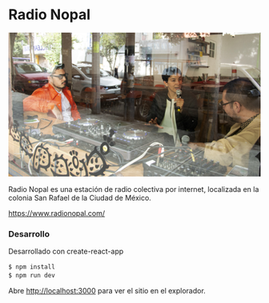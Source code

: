 # Radio Nopal

<img src="la-radio.jpg" alt="espacio Radio Nopal" width="600"/>

Radio Nopal es una estación de radio colectiva por internet, localizada en la colonia San Rafael de la Ciudad de México.

https://www.radionopal.com/

### Desarrollo

Desarrollado con create-react-app

```sh
$ npm install
$ npm run dev
```

Abre [http://localhost:3000](http://localhost:3000) para ver el sitio en el explorador.
